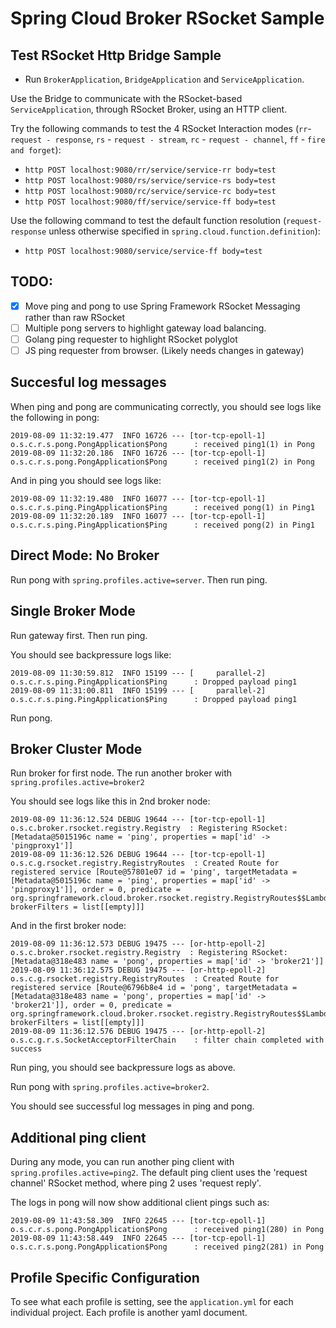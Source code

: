 # Spring Cloud Broker RSocket Sample

## Test RSocket Http Bridge Sample
- Run `BrokerApplication`, `BridgeApplication` and `ServiceApplication`.

Use the Bridge to communicate with the RSocket-based `ServiceApplication`, through RSocket Broker, 
using an HTTP client.

Try the following commands to test the 4 RSocket Interaction modes (`rr`- `request - response`, `rs` - `request - stream`, `rc` - `request - channel`, `ff` - `fire and forget`):
 - `http POST localhost:9080/rr/service/service-rr body=test`
 - `http POST localhost:9080/rs/service/service-rs body=test`
 - `http POST localhost:9080/rc/service/service-rc body=test`
 - `http POST localhost:9080/ff/service/service-ff body=test`

Use the following command to test the default function resolution (`request-response` unless otherwise specified in `spring.cloud.function.definition`):

- `http POST localhost:9080/service/service-ff body=test`



## TODO:

- [X] Move ping and pong to use Spring Framework RSocket Messaging rather than raw RSocket
- [ ] Multiple pong servers to highlight gateway load balancing.
- [ ] Golang ping requester to highlight RSocket polyglot
- [ ] JS ping requester from browser. (Likely needs changes in gateway)

## Succesful log messages

When ping and pong are communicating correctly, you should see logs like the following in pong:
```
2019-08-09 11:32:19.477  INFO 16726 --- [tor-tcp-epoll-1] o.s.c.r.s.pong.PongApplication$Pong      : received ping1(1) in Pong
2019-08-09 11:32:20.186  INFO 16726 --- [tor-tcp-epoll-1] o.s.c.r.s.pong.PongApplication$Pong      : received ping1(2) in Pong
```

And in ping you should see logs like:
```
2019-08-09 11:32:19.480  INFO 16077 --- [tor-tcp-epoll-1] o.s.c.r.s.ping.PingApplication$Ping      : received pong(1) in Ping1
2019-08-09 11:32:20.189  INFO 16077 --- [tor-tcp-epoll-1] o.s.c.r.s.ping.PingApplication$Ping      : received pong(2) in Ping1
```

## Direct Mode: No Broker

Run pong with `spring.profiles.active=server`. Then run ping.

## Single Broker Mode

Run gateway first. Then run ping. 

You should see backpressure logs like:
```
2019-08-09 11:30:59.812  INFO 15199 --- [     parallel-2] o.s.c.r.s.ping.PingApplication$Ping      : Dropped payload ping1
2019-08-09 11:31:00.811  INFO 15199 --- [     parallel-2] o.s.c.r.s.ping.PingApplication$Ping      : Dropped payload ping1
```

Run pong. 

## Broker Cluster Mode

Run broker for first node. The run another broker with `spring.profiles.active=broker2`

You should see logs like this in 2nd broker node:
```
2019-08-09 11:36:12.524 DEBUG 19644 --- [tor-tcp-epoll-1] o.s.c.broker.rsocket.registry.Registry  : Registering RSocket: [Metadata@5015196c name = 'ping', properties = map['id' -> 'pingproxy1']]
2019-08-09 11:36:12.526 DEBUG 19644 --- [tor-tcp-epoll-1] o.s.c.g.rsocket.registry.RegistryRoutes  : Created Route for registered service [Route@57801e07 id = 'ping', targetMetadata = [Metadata@5015196c name = 'ping', properties = map['id' -> 'pingproxy1']], order = 0, predicate = org.springframework.cloud.broker.rsocket.registry.RegistryRoutes$$Lambda$536/302508515@57d6f132, brokerFilters = list[[empty]]]
```

And in the first broker node:
```
2019-08-09 11:36:12.573 DEBUG 19475 --- [or-http-epoll-2] o.s.c.broker.rsocket.registry.Registry  : Registering RSocket: [Metadata@318e483 name = 'pong', properties = map['id' -> 'broker21']]
2019-08-09 11:36:12.575 DEBUG 19475 --- [or-http-epoll-2] o.s.c.g.rsocket.registry.RegistryRoutes  : Created Route for registered service [Route@6796b8e4 id = 'pong', targetMetadata = [Metadata@318e483 name = 'pong', properties = map['id' -> 'broker21']], order = 0, predicate = org.springframework.cloud.broker.rsocket.registry.RegistryRoutes$$Lambda$523/976465559@11bf03ce, brokerFilters = list[[empty]]]
2019-08-09 11:36:12.576 DEBUG 19475 --- [or-http-epoll-2] o.s.c.g.r.s.SocketAcceptorFilterChain    : filter chain completed with success
```

Run ping, you should see backpressure logs as above.

Run pong with `spring.profiles.active=broker2`.

You should see successful log messages in ping and pong.

## Additional ping client

During any mode, you can run another ping client with `spring.profiles.active=ping2`. The default ping client uses the 'request channel' RSocket method, where ping 2 uses 'request reply'.

The logs in pong will now show additional client pings such as:
```
2019-08-09 11:43:58.309  INFO 22645 --- [tor-tcp-epoll-1] o.s.c.r.s.pong.PongApplication$Pong      : received ping1(280) in Pong
2019-08-09 11:43:58.449  INFO 22645 --- [tor-tcp-epoll-1] o.s.c.r.s.pong.PongApplication$Pong      : received ping2(281) in Pong
```

## Profile Specific Configuration

To see what each profile is setting, see the `application.yml` for each individual project. Each profile is another yaml document.